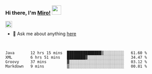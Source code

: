 ### Hi there, I'm [Miro!](https://castariva18.github.io/)  <img src="https://github.com/TheDudeThatCode/TheDudeThatCode/blob/master/Assets/Hi.gif" width="29px">

<a href="https://discord.gg/bhPzjwR">
  <img align="left" alt="Clown Discord" width="21px" src="https://cdn4.iconfinder.com/data/icons/logos-and-brands/512/91_Discord_logo_logos-512.png" />
</a>

<br />

- 💬 Ask me about anything [here](https://github.com/castariva18/castariva18/issues)

<br />

<!--START_SECTION:waka-->
```text
Java       12 hrs 15 mins  ███████████████▒░░░░░░░░░   61.60 % 
XML        6 hrs 51 mins   ████████▓░░░░░░░░░░░░░░░░   34.47 % 
Groovy     37 mins         ▓░░░░░░░░░░░░░░░░░░░░░░░░   03.12 % 
Markdown   9 mins          ▒░░░░░░░░░░░░░░░░░░░░░░░░   00.81 % 
```
<!--END_SECTION:waka-->
